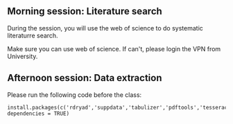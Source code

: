 ## Morning session: Literature search

During the session, you will use the web of science to do systematic literaturre search.

Make sure you can use web of science. If can't, please login the VPN from University.


## Afternoon session: Data extraction

Please run the following code before the class:
```
install.packages(c('rdryad','suppdata','tabulizer','pdftools','tesseract','taxize','parzer','stringi'), dependencies = TRUE)
```
